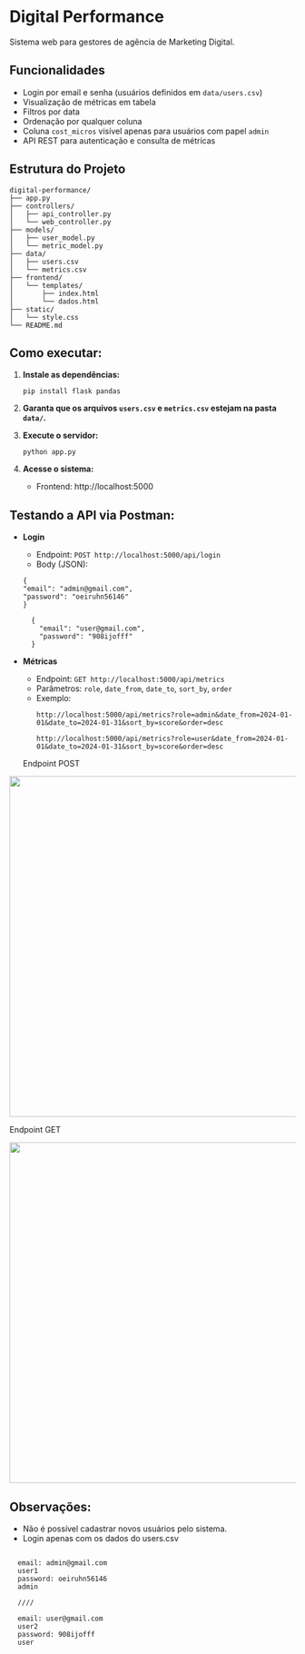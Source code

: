 # Digital Performance

Sistema web para gestores de agência de Marketing Digital.

## Funcionalidades

- Login por email e senha (usuários definidos em `data/users.csv`)
- Visualização de métricas em tabela
- Filtros por data
- Ordenação por qualquer coluna
- Coluna `cost_micros` visível apenas para usuários com papel `admin`
- API REST para autenticação e consulta de métricas

## Estrutura do Projeto

```
digital-performance/
├── app.py
├── controllers/
│   ├── api_controller.py
│   └── web_controller.py
├── models/
│   ├── user_model.py
│   └── metric_model.py
├── data/
│   ├── users.csv
│   └── metrics.csv
├── frontend/
│   └── templates/
│       ├── index.html
│       └── dados.html
├── static/
│   └── style.css
└── README.md
```

## Como executar:

1. **Instale as dependências:**
   ```
   pip install flask pandas
   ```

2. **Garanta que os arquivos `users.csv` e `metrics.csv` estejam na pasta `data/`.**

3. **Execute o servidor:**
   ```
   python app.py
   ```

4. **Acesse o sistema:**
   - Frontend: http://localhost:5000

## Testando a API via Postman:

- **Login**
  - Endpoint: `POST http://localhost:5000/api/login`
  - Body (JSON):
    
  ```
  {
  "email": "admin@gmail.com",
  "password": "oeiruhn56146"
  }
  ```
  ``` 
    {
      "email": "user@gmail.com",
      "password": "908ijofff"
    }
  ```

- **Métricas**
  - Endpoint: `GET http://localhost:5000/api/metrics`
  - Parâmetros: `role`, `date_from`, `date_to`, `sort_by`, `order`
  - Exemplo:
    ```
    http://localhost:5000/api/metrics?role=admin&date_from=2024-01-01&date_to=2024-01-31&sort_by=score&order=desc
    ```
    ```
    http://localhost:5000/api/metrics?role=user&date_from=2024-01-01&date_to=2024-01-31&sort_by=score&order=desc
    ```


   Endpoint POST
     
<img border="0" data-original-height="1080" data-original-width="1920" height="600" src="https://blogger.googleusercontent.com/img/b/R29vZ2xl/AVvXsEiD-FdD2sxQDRP5c7MwTslMJNUJ44_iDSpcv88DCR1Ancwam-Iiddl5kn4Xh2Zy_hp-k8mbDlNd2mad1NXayDPOCC0ES-J5v2TQ4ce0oUtrAUpAMDl9nM1-OphkV33Jci_UeSqgVEbvMR3VXoCgO7_f2GHK-7BfTUjR_x4B2hqXNXpOr-LPnQPuVkZrMebj/s1897/1.png" width="1280" />

Endpoint GET
   
<img border="0" data-original-height="1080" data-original-width="1920" height="600" src="https://blogger.googleusercontent.com/img/b/R29vZ2xl/AVvXsEgREYYxqOwWIssXC2JeWeZgBqaDzpbGtaA8HIRVjc5rfVejdEUEEaPS9mnKs83cWpR_gBUnHJ0CydLMtlV4UV45UXRN_dstfcT7DSaVSGvmxI0kEnVMaAxsQzuB5wJu9c6YQAVd7MHGyzM5RuKiv6nVKDMUtftyPR4l5GEE6Rc_T61esbq4Z1COLoO-FhR-/s1894/2.png" width="1280" />



## Observações:

- Não é possível cadastrar novos usuários pelo sistema.
- Login apenas com os dados do users.csv

```Login

  email: admin@gmail.com
  user1
  password: oeiruhn56146
  admin

  ////

  email: user@gmail.com
  user2
  password: 908ijofff
  user
